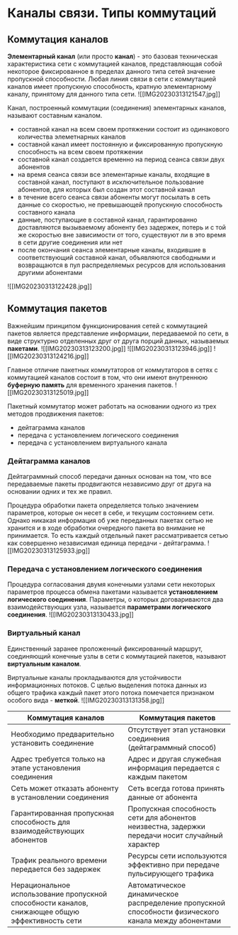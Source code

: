 # Каналы связи. Типы коммутаций
## Коммутация каналов
**Элементарный канал** (или просто **канал**) - это базовая техническая характеристика сети с коммутацией каналов, представляющая собой некоторое фиксированное в пределах данного типа сетей значение пропускной способности. Любая линия связи в сети с коммутацией каналов имеет пропускную способность, кратную элементарному каналу, принятому для данного типа сети.
![[IMG20230313121547.jpg]]

Канал, построенный коммутации (соединения) элементарных каналов, называют составным каналом.
- составной канал на всем своем протяжении состоит из одинакового количества элеметнарных каналов
- составной канал имеет постоянную и фиксированную пропускную способность на всем своем протяжении
- составной канал создается временно на период сеанса связи двух абонентов
- на время сеанса связи все элементарные каналы, входящие в составной канал, поступают в исключительное пользование абонентов, для которых был создан этот составной канал
- в течение всего сеанса связи абоненты могут посылать в сеть данные со скоростью, не превышающей пропускную способность составного канала
- данные, поступающие в составной канал, гарантированно доставляются вызываемому абоненту без задержек, потерь и с той же скоростью вне зависимости от того, существуют ли в это время в сети другие соединения или нет
- после окончания сеанса элементарные каналы, входившие в соответствующий составной канал, объявляются свободными и возвращаются в пул распределяемых ресурсов для использования другими абонентами

![[IMG20230313122428.jpg]]

## Коммутация пакетов
Важнейшим принципом функционирования сетей с коммутацией пакетов является представление информации, передаваемой по сети, в виде структурно отделенных друг от друга порций данных, называемых **пакетами**.
![[IMG20230313123200.jpg]]
![[IMG20230313123946.jpg]]
![[IMG20230313124216.jpg]]

Главное отличие пакетных коммутаторов от коммутаторов в сетях с коммутацией каналов состоит в том, что они имеют внутреннюю **буферную память** для временного хранения пакетов.
![[IMG20230313125019.jpg]]

Пакетный коммутатор может работать на основании одного из трех методов продвижения пакетов:
- дейтаграмма каналов
- передача с установлением логического соединения
- передача с установлением виртуального канала

### Дейтаграмма каналов
Дейтаграммный способ передачи данных основан на том, что все передаваемые пакеты продвигаются независимо друг от друга на основании одних и тех же правил.

Процедура обработки пакета определяется только значением параметров, которые он несет в себе, и текущим состоянием сети. Однако никакая информация об уже переданных пакетах сетью не хранится и в ходе обработки очередного пакета во внимание не принимается. То есть каждый отдельный пакет рассматривается сетью как совершенно независимая единица передачи - дейтаграмма.
![[IMG20230313125933.jpg]]

### Передача с установлением логического соединения
Процедура согласования двумя конечными узлами сети некоторых параметров процесса обмена пакетами называется **установлением логического соединения**. Параметры, о которых договариваются два взаимодействующих узла, называется **параметрами логического соединения**.
![[IMG20230313130433.jpg]]

### Виртуальный канал
Единственный заранее проложенный фиксированный маршрут, соединяющий конечные узлы в сети с коммутацией пакетов, называют **виртуальным каналом**.

Виртуальные каналы прокладываются для устойчивости информационных потоков. С целью выделения потока данных из общего трафика каждый пакет этого потока помечается признаком особого вида - **меткой**.
![[IMG20230313131358.jpg]]

Коммутация каналов | Коммутация пакетов
--- | ---
Необходимо предварительно установить соединение | Отсутствует этап установки соединения (дейтаграммный способ)
Адрес требуется только на этапе установления соединения | Адрес и другая служебная информация передается с каждым пакетом
Сеть может отказать абоненту в установлении соединения | Сеть всегда готова принять данные от абонента
Гарантированная пропускная способность для взаимодействующих абонентов | Пропускная способность сети для абонентов неизвестна, задержки передачи носит случайный характер
Трафик реального времени передается без задержек | Ресурсы сети используются эффективно при передаче пульсирующего трафика
Нерациональное использование пропускной способности каналов, снижающее общую эффективность сети | Автоматическое динамическое распределение пропускной способности физического канала между абонентами
